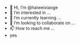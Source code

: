 - 👋 Hi, I’m @haiweixiaoge
- 👀 I’m interested in ...
- 🌱 I’m currently learning ...
- 💞️ I’m looking to collaborate on ...
- 📫 How to reach me ...  
- yes

<!---
haiweixiaoge/haiweixiaoge is a ✨ special ✨ repository because its `README.md` (this file) appears on your GitHub profile.
You can click the Preview link to take a look at your changes.
--->

